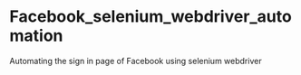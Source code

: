 # Facebook_selenium_webdriver_automation
Automating the sign in page of Facebook using selenium webdriver

